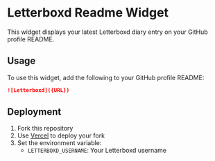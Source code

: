 # Letterboxd Readme Widget

This widget displays your latest Letterboxd diary entry on your GitHub profile README.

## Usage

To use this widget, add the following to your GitHub profile README:

```md
![Letterboxd]({URL})
```

## Deployment

1. Fork this repository
2. Use [Vercel](https://vercel.com) to deploy your fork
3. Set the environment variable:
   - `LETTERBOXD_USERNAME`: Your Letterboxd username